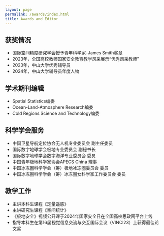 ```yaml
---
layout: page
permalink: /awards/index.html
title: Awards and Editor 
---
```



## 获奖情况

- 国际空间精度研究学会授予青年科学家-James Smith奖章
- 2023年，全国高校教师国家安全教育教学风采展示“优秀风采教师”
- 2023年，中山大学优秀辅导员
- 2024年，中山大学辅导员年度人物<br>

## 学术期刊编辑

- Spatial Statistics编委
- Ocean-Land-Atmosphere Research编委
- Cold Regions Science and Technology编委<br>

## 科学学会服务
- 中国卫星导航定位协会无人机专业委员会 副主任委员
- 国际数字地球学会极地专业委员会 副秘书长
- 国际数字地球学会数字海洋专业委员会 委员
- 中国青年极地科学家协会APECS China 理事
- 中国冰冻圈科学学会（筹）极地冰冻圈委员会 委员
- 中国冰冻圈科学学会（筹）冰冻圈女科学家工作委员会 委员<br>

## 教学工作

- 主讲本科生课程《定量遥感》
- 主讲研究生课程《空间统计》
- 《极地安全》视频公开课于2024年国家安全日在全国高校思政网平台上线
- 指导本科生在第16届视觉信息交流与交互国际会议（VINCI23）上获得最佳论文奖<br>
